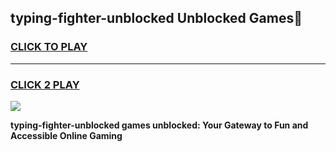 
## typing-fighter-unblocked Unblocked Games👋
<h3>
<a href="https://news.freeplayer.one?title=typing-fighter-unblocked&ref=16F">CLICK TO PLAY</a></h3>
<hr>

<h3>
<a href="https://news.freeplayer.one?title=typing-fighter-unblocked&ref=16F">CLICK 2 PLAY</a>
  
</h3>

<a href="https://news.freeplayer.one?title=typing-fighter-unblocked&ref=16F/"><img src="https://clearcache.store/games.png"></a>


**typing-fighter-unblocked games unblocked: Your Gateway to Fun and Accessible Online Gaming**
